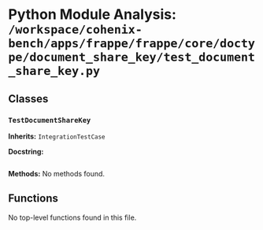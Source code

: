 # Python Module Analysis: `/workspace/cohenix-bench/apps/frappe/frappe/core/doctype/document_share_key/test_document_share_key.py`

## Classes

### `TestDocumentShareKey`
**Inherits:** `IntegrationTestCase`


**Docstring:**
```

```

**Methods:**
No methods found.




## Functions

No top-level functions found in this file.

